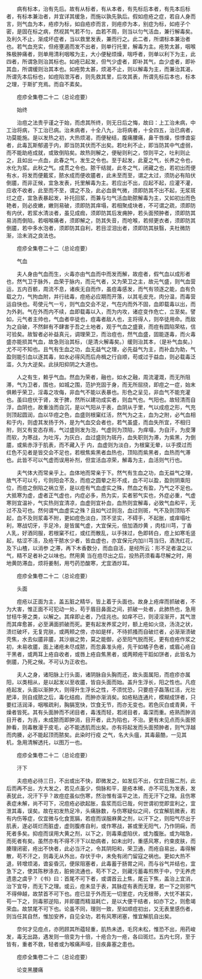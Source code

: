 <!-- { "loadSidebar": true } -->
　　病有标本，治有先后。故有从标者，有从本者，有先标后本者，有先本后标者，有标本兼治者，并宜详其缓急，而施以孰先孰后。假如痘疮之症，若自人身而言，则气血为本，疮疹为标，如自疮疹而言，则疮疹为本，别症为标，如疮子个密，是固在标之病，然视其气若不匀，血若不周，则当以匀气活血，兼行解毒矣。及利久不止，渐成坏症者，当以救里发表，兼而行之。此二者，所谓标本兼治者也。若气血充实，但疮壅遏而发不出者，则单行托里，解毒为主。疮势太甚，咽喉殊极肿痛者，则单用清利咽喉为主，大小便秘烦燥，喘呼者，则单以利下为主，此四者，所谓急则治其标也。如疮已起发，但气少虚者，即补其气，血少虚者，即补其血，所谓缓则治其本也。如疮势太甚，烦渴不止，则以解毒为主，而兼治其渴，所谓先本后标也，如痘陷泄泻者，则先救其里，后攻其表，所谓先标后本也，标本之理，于斯扩充焉。而自不紊矣。

　　痘疹全集卷二十二（总论痘要）

　　始终

　　治痘之法贵乎谨之于始，而虑其所终，则无日后之悔，故曰：上工治未病，中工治将病，下工治已病。治未病者，十全八九，治将病者，十全四五，治已病者，功莫能施。是以发热之初，大热烦渴，而便秘结，腹痛腰痛，鼻干唇燥，惊悸谵妄者，此毒瓦斯郁遏于内，即当防其伏而不出矣。若吐利不止，即当防其中气虚弱，而不能助疮成就，或致倒陷矣。故热则解之，便秘则利之，惊则平之，吐利则止之，且如出一点血，此春之气，发生之令也。至于起发，此夏之气，长养之令也，水化为浆。此秋之气。成贯之令也。脓干结就，此冬之气，闭藏之也，若初出而便有水，将发而便戴浆，脓水成而便收靥者，此未至而至，谓之太过，须防必有陷伏倒靥，而非正候，宜急发表，托里解毒为主。若应出不出，应起不起，应灌不灌，应收不收者，此至而不至，谓之不及，此必血衰气微，须即防其不出不起，无浆斑烂之症，宜急表暴起发，补托回浆，而兼与匀气活血助脓解毒为主，又如初出而色艳者，则必皮嫩，嫩则易破，须即防其痒塌，若相聚成块者，不可谓之疏，须即防有内伏，若浆水清淡者，虽见成痂，须即防其后发痈肿，若头面预肿者，须即防其易消而倒陷，若咽喉痛者，须即解之，防其失音，而呛喉，若频更衣者，须即防其倒靥，若中多水泡者，须即防其自利，若目涩泪出者，须即防其肤翳，夫杜微防渐，洽未消之良法也。

　　痘疹全集卷二十二（总论痘要）

　　气血

　　夫人身由气血而生，火毒亦由气血而中而发而解，故痘者，假气血以成形者也，然气卫于脉外，血荣于脉内，而元气者，又为荣卫之主，故元气盛，则气血营运，五内百骸，周流不息，诸疾无自而作，虽痘毒感发，而气有领逐之能，血有负载之力，气拘血附，并行祛毒，痘疮必应期而开落，以其毛皮充，肉分温，而毒营运自快也。苟使元气一亏，则气血交会不足，气在内而外不固，血即载毒以出，而为外剥。气在外而内不续，血即载毒以入，而为内攻，诸症变作危亡，立至矣。譬如，元气者主帅也，气血者卒徒也，痘毒者敌人也，主将得人，则卒徒用命。而敌为之自破，不然鲜有不肆害于吾之土地者，观于气血之盛衰，而痘有圆陷荣枯，信可验矣。故智者必补益真元，调理荣卫，而治痘也，然气血盛，固能逐毒，而火毒盛亦能损其气血，故急则治其标，（是清火解毒矣。）缓则治其本，（是补气血矣。）尤不可不知也。且气有生血之功，血无益气之理，必先益气为主，而补血为助，气盈则能引血以逐其毒，如水必得风而后舟楫之行自顺，苟或过于益血，则必载毒泛滥，久为大逆矣。此扶阳抑阴之大道也。

　　人之有生，赖乎气血。然血为荣者，融也，如水之融，周流灌溉，而无所阻滞，气为卫者，围也，如城之围，范护充固于身，而无所屈挠，即痘之一症，始末俱赖乎荣卫，淫毒之攻侮，非血气不能以表暴也。形色之呈见，非血气不能充灌也。虽曰痘伏于肾，发于脾，然所以建功成实者，则血气也。气阳也。故轻清而自浮，血阴也，故重浊而自沉，是以气阳从于表，血阴从于里，气以成痘之形，气充则顶起圆润，血以华痘之色，血盛则根窠红活，然气为之主，血为之附，必气血相和于内，则虚其发扬于外，是为气血交会者也，若气虽盛，而血失所宜，不相归附，则又有变态存焉，气过盛则发为泡，气虚则为顶陷，为痒塌，为自汗，为皮薄而软，为寒战，为吐泻，为灰白，血过盛则为斑丹，血失职则为滞，为紫黑，为倒靥，或紫赤浮于肌表，而不藏入于 内，血虚则为淡白，为根窠无晕，以手摸过而红色不见者是皆交会不足也，若根焦紫黑者血热也，顶陷而紫黑者，血热而气滞也。此皆不可以气虚而误用补剂，但宜活血凉荣，解毒为主，血活则气行也。

　　夫气体大而常亲乎上。血体地而常亲于下。然气有生血之功，血无益气之理，故气不可以亏，亏则阳会不及，而痘之圆晕之形不成，血不可以盈，盈则阴乘阳位，而痘之倒陷之祸立至，是以痘有气血虚实之殊，然血之有盈，乃气之不足也。大抵寒为虚，虚者正气虚也，内症必多，热为实，实者邪气实也，外症必重，气虚寒则宜温补，气实热则宜清凉，血虚则宜补血，血热则宜解毒，必致气血和平，无过不及可也。然何谓气血虚实之殊？且如气过则泡，血过则斑，气不及则顶陷不起，血不及则浆毒不附，更如痘色淡白，顶不坚实，不碍手，不起胀，或痒塌吐利，寒战切牙，手足冷，是皆属气虚，大宜保元，倍加酒炒黄 ，肉桂川芎，丁香人乳，好酒同服，若根窠不红，或红而散乱，以手抹过，色即转白，痘上如寒毛竖起，枯涩不活，及疮干脓水少者，皆血虚也，亦宜保元内加川芎当归，酒洗红花，及下山楂，以消参 之滞，再下木香数分，而血自活，是经所云：形不足者温之以气，精不足者补之以味也。然用黄 当在痘尽出之后，投热药须看毒尽解之时，用地黄防滞血，烦将姜制，用芍药恐酸寒，尤宜酒炒耳。

　　痘疹全集卷二十二（总论痘要）

　　头面

　　痘疮以正面为主，盖五脏之精华，皆上着于头面也。故身上疮痒而抓破者，不为大害，惟正面不可犯动一处，苟于眉目鼻面之间，抓破一处者，此肺热也，急用甘桔牛蒡之类，以解之。其痒即止者，乃佳兆也。如痒不已，则浸淫渐开，其气泄而其痒愈甚，必至满面抓破而死。更有起发养浆之时，额上疮如火烧，汤浇之状，溃烂破坏，无复完肤，或两颊之傍，亦如是样，不待抓搔而自破烂者，必渐渐溃破壳焦，水去似靥非靥，其沙崩之势，莫之能御，必至阳气脱而死，更有痘疮作浆之初，未易收靥，面上诸疮未尽成脓，而忽鼻准头疮，先干如橘子色者，或眉心疮自干黑者，或两耳上疮自收者，或唇上疮自焦黑者，或两颊疮干蹈如饼者，此皆名为倒靥，乃死之候。不可认为正收也。

　　夫人之身，诸阳脉上行头面，诸阴脉自头胸而还，故头面属阳，而痘疹亦属阳，以类相从，是以起发以至收靥，皆自头面而始。盖升生浮长，阳之性也。凡痘疮起发，头面以渐肿大，则得升生浮长之性，不须忧恐，只要痘子磊落红活，光壮肥泽，则自成脓之后，毒化结痂，而肿亦渐消矣。如疮粘连通片，模糊成饼者，只要红活润泽，咽喉疏利，胸膈宽快，饮食无节，而亦无变也。若色灰白或青黄，干燥者皆死。其有头面肿而不闭目者，毒浅而轻，若闭目者，毒深而重。疮熟而肿消目开者，为吉，未成脓而即肿消，目开者，此为陷也，不治。更有未见点而头面预肿看，则毒散漫于皮毛，必不能透肌而出矣。亦有将起发而头面预肿者，则气浮越而肉腠，必不能起顶而脓矣。此染时行疫 之气，名大头瘟，其毒最酷，一见其机，急用清解透托，以图万一也。

　　痘疹全集卷二十二（总论痘要）

　　汗下

　　夫痘疮必待三日，不出或出不快，即微发之，如发后不出，仅宜日服二剂，此后而再不出，方大发之，若见点虽少，倘脉和平，是疮本稀，亦不可乱为发表，发表犹此，况汗下乎？故痘症虽似伤寒，然治惟有温平之法，而无汗下之理。且伤寒表症未解，尚不可下，况痘疮必欲起胀，翕浆而后已哉，何世谓初觉即宜利之，宜泄其毒，误矣。故在初发热足冷，头痛脉数，与伤寒疑似之间，仅宜解肌微表，若有内伤等症，仅宜微与化食宽膈，若痘而误服麻黄之剂，以汗下之，则阳气尽出于肌表，遂必斑烂而脏虚，虚则腹疼自利，或作寒战，甚或里无阳气，乃作阴痫，而死者多矣。抑痘而误用大黄之剂，以下之，则毒乘虚陷伏，或为腹胀。或为喘急，而死者有矣。虽然亦有不得不汗下以劫病者，如未出时，重感风寒，约束皮肤，而腠理闭密，疮出不快者，此必当汗之，令其阴阳和，荣卫通，而疮自易出，毒得解散，苟不汗之，则毒无从外出，存伏于中，未免有闭门留寇之祸也。更如大热不退，转增烦渴，谵妄昏沉，便尿阻塞者，此毒蓄于肠胃之间，而与谷气并结也，宜急下之，使其陈秽涤去，脏俯流通也，苟不下之，则藏污蓄毒煎熬于中，宁无养虎遗患之虞乎？《书》曰：首尾不可下者，或谓首云上焦，尾云下焦，盖治上宜消，治下宜导，而无下之理。或云，痘未显于表，其脉症有表而无理，若一下之则邪气不得伸越，故禁首不可下也。痘已显于外而无一切里症，内无根蒂，大忧不甚实，苟一下之，则毒邪逆陷，并即靥而精滋耗亡，是以大便干结者，如亦下之，则愈竭荣血。故禁尾不可下也。论虽不同，理则一致，至如顺痘初出，又无表里感伤者，则当任其自然，惟加安养，自见全功，若有风寒闭塞，惟宜解肌自出矣。

　　奈何才见痘点，亦罔顾其所蕴轻重，肌热未透，毛窍未松，惟恐不出，用药峻发，毒无出路，遇发则一倍变为十倍，十疮合为一疮，各曰斑烂。五内七窍，至于皆有，重者不救，轻者或为喉痛声哑，目疾鼻塞之患也。

　　痘疹全集卷二十二（总论痘要）

　　论变黑腰痛

